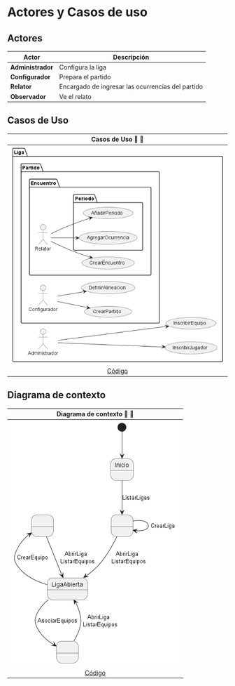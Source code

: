 # Actores y Casos de uso

## Actores

<div align="center">

|Actor|Descripción
|-|-
|**Administrador**|Configura la liga
|**Configurador**|Prepara el partido
|**Relator**|Encargado de ingresar las ocurrencias del partido
|**Observador**|Ve el relato

</div>

## Casos de Uso

<div align="center">

|Casos de Uso :nut_and_bolt: :hammer:
|:-:
|![](images/casosDeUso.png)
|[Código](casosDeUso.puml)

</div>

## Diagrama de contexto

<div align="center">

|Diagrama de contexto :nut_and_bolt: :hammer:
|:-:
|![](images/diagramaContexto.png)
|[Código](diagramaContexto.puml)

</div>